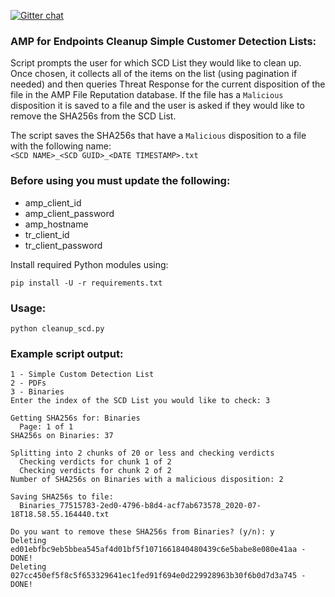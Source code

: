 [![Gitter chat](https://img.shields.io/badge/gitter-join%20chat-brightgreen.svg)](https://gitter.im/CiscoSecurity/AMP-for-Endpoints "Gitter chat")

### AMP for Endpoints Cleanup Simple Customer Detection Lists:

Script prompts the user for which SCD List they would like to clean up. Once chosen, it collects all of the items on the list (using pagination if needed) and then queries Threat Response for the current disposition of the file in the AMP File Reputation database. If the file has a `Malicious` disposition it is saved to a file and the user is asked if they would like to remove the SHA256s from the SCD List.

The script saves the SHA256s that have a `Malicious` disposition to a file with the following name:  
`<SCD NAME>_<SCD GUID>_<DATE TIMESTAMP>.txt`

### Before using you must update the following:
- amp_client_id
- amp_client_password
- amp_hostname
- tr_client_id
- tr_client_password

Install required Python modules using:
```
pip install -U -r requirements.txt
```

### Usage:
```
python cleanup_scd.py
```

### Example script output:  
```
1 - Simple Custom Detection List
2 - PDFs
3 - Binaries
Enter the index of the SCD List you would like to check: 3

Getting SHA256s for: Binaries
  Page: 1 of 1
SHA256s on Binaries: 37

Splitting into 2 chunks of 20 or less and checking verdicts
  Checking verdicts for chunk 1 of 2
  Checking verdicts for chunk 2 of 2
Number of SHA256s on Binaries with a malicious disposition: 2

Saving SHA256s to file:
  Binaries_77515783-2ed0-4796-b8d4-acf7ab673578_2020-07-18T18.58.55.164440.txt

Do you want to remove these SHA256s from Binaries? (y/n): y
Deleting ed01ebfbc9eb5bbea545af4d01bf5f1071661840480439c6e5babe8e080e41aa - DONE!
Deleting 027cc450ef5f8c5f653329641ec1fed91f694e0d229928963b30f6b0d7d3a745 - DONE!
```
